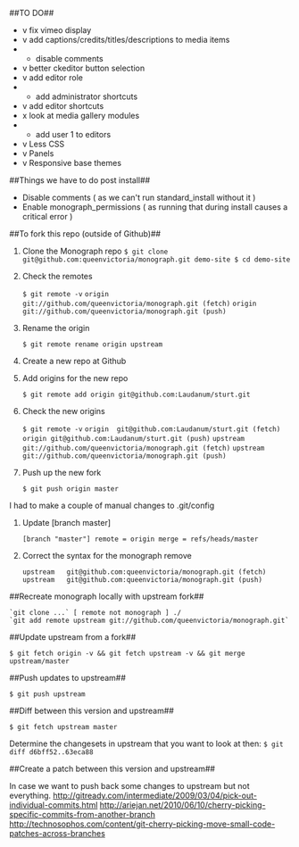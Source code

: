 ##TO DO##

* v	fix vimeo display
* v	add captions/credits/titles/descriptions to media items 
* -	disable comments
* v	better ckeditor button selection
* v	add editor role
* -	add administrator shortcuts
* v	add editor shortcuts
* x	look at media gallery modules
* -	add user 1 to editors
* v Less CSS
* v Panels
* v Responsive base themes

##Things we have to do post install##

*	Disable comments ( as we can't run standard_install without it )
*	Enable monograph_permissions ( as running that during install causes a critical error )

##To fork this repo (outside of Github)##

1. Clone the Monograph repo
    `$ git clone git@github.com:queenvictoria/monograph.git demo-site
    $ cd demo-site`
1. Check the remotes

    `$ git remote -v`
    `origin  git://github.com/queenvictoria/monograph.git (fetch)`
    `origin	git://github.com/queenvictoria/monograph.git (push)`
1. Rename the origin

    `$ git remote rename origin upstream`
1. Create a new repo at Github
1. Add origins for the new repo

    `$ git remote add origin git@github.com:Laudanum/sturt.git`
1. Check the new origins

    `$ git remote -v`
    `origin  git@github.com:Laudanum/sturt.git (fetch)`
    `origin	git@github.com:Laudanum/sturt.git (push)`
    `upstream	git://github.com/queenvictoria/monograph.git (fetch)`
    `upstream	git://github.com/queenvictoria/monograph.git (push)`
1. Push up the new fork

    `$ git push origin master`

I had to make a couple of manual changes to .git/config

1. Update [branch master]

    `[branch "master"]
	remote = origin
	merge = refs/heads/master`
1. Correct the syntax for the monograph remove

    `upstream	git@github.com:queenvictoria/monograph.git (fetch)`
    `upstream	git@github.com:queenvictoria/monograph.git (push)`

##Recreate monograph locally with upstream fork##

    `git clone ...` [ remote not monograph ] ./
    `git add remote upstream git://github.com/queenvictoria/monograph.git`

##Update upstream from a fork##

`$ git fetch origin -v && git fetch upstream -v && git merge upstream/master`

##Push updates to upstream##

`$ git push upstream`

##Diff between this version and upstream##

`$ git fetch upstream master`

Determine the changesets in upstream that you want to look at then:
`$ git diff d6bff52..63eca88`

##Create a patch between this version and upstream##

In case we want to push back some changes to upstream but not everything.
http://gitready.com/intermediate/2009/03/04/pick-out-individual-commits.html
http://ariejan.net/2010/06/10/cherry-picking-specific-commits-from-another-branch
http://technosophos.com/content/git-cherry-picking-move-small-code-patches-across-branches